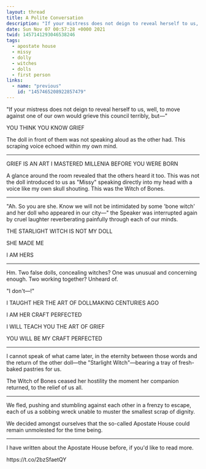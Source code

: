 ```yaml
---
layout: thread
title: A Polite Conversation
description: "If your mistress does not deign to reveal herself to us, well, to move against one of our own would grieve this council terribly, but—"
date: Sun Nov 07 00:57:28 +0000 2021
twid: 1457141293046538246
tags:
  - apostate house
  - missy
  - dolly
  - witches
  - dolls
  - first person
links:
  - name: "previous"
    id: "1457465208922857479"
---
```

<article class="thread">
<section class="tweet">
<p>"If your mistress does not deign to reveal herself to us, well, to move against one of our own would grieve this council terribly, but—"</p>
<p>YOU THINK YOU KNOW GRIEF</p>
<p>The doll in front of them was not speaking aloud as the other had. This scraping voice echoed within my own mind.</p>
</section>
<hr class="tweet_sep">
<section class="tweet">
<p>GRIEF IS AN ART I MASTERED MILLENIA BEFORE YOU WERE BORN</p>
<p>A glance around the room revealed that the others heard it too. This was not the doll introduced to us as "Missy" speaking directly into my head with a voice like my own skull shouting. This was the Witch of Bones.</p>
</section>
<hr class="tweet_sep">
<section class="tweet">
<p>"Ah. So you are she. Know we will not be intimidated by some 'bone witch' and her doll who appeared in our city—" the Speaker was interrupted again by cruel laughter reverberating painfully through each of our minds.</p>
<p>THE STARLIGHT WITCH IS NOT MY DOLL</p>
<p>SHE MADE ME</p>
<p>I AM HERS</p>
</section>
<hr class="tweet_sep">
<section class="tweet">
<p>Hm. Two false dolls, concealing witches? One was unusual and concerning enough. Two working together? Unheard of.</p>
<p>"I don't—!" </p>
<p>I TAUGHT HER THE ART OF DOLLMAKING CENTURIES AGO</p>
<p>I AM HER CRAFT PERFECTED</p>
<p>I WILL TEACH YOU THE ART OF GRIEF</p>
<p>YOU WILL BE MY CRAFT PERFECTED</p>
</section>
<hr class="tweet_sep">
<section class="tweet">
<p>I cannot speak of what came later, in the eternity between those words and the return of the other doll—the "Starlight Witch"—bearing a tray of fresh-baked pastries for us.</p>
<p>The Witch of Bones ceased her hostility the moment her companion returned, to the relief of us all.</p>
</section>
<hr class="tweet_sep">
<section class="tweet">
<p>We fled, pushing and stumbling against each other in a frenzy to escape, each of us a sobbing wreck unable to muster the smallest scrap of dignity.</p>
<p>We decided amongst ourselves that the so-called Apostate House could remain unmolested for the time being.</p>
</section>
<hr class="tweet_sep">
<section class="tweet">
<p>I have written about the Apostate House before, if you'd like to read more.</p>
<p>https://t.co/2bzSfaetQY</p>
</section>
</article>
